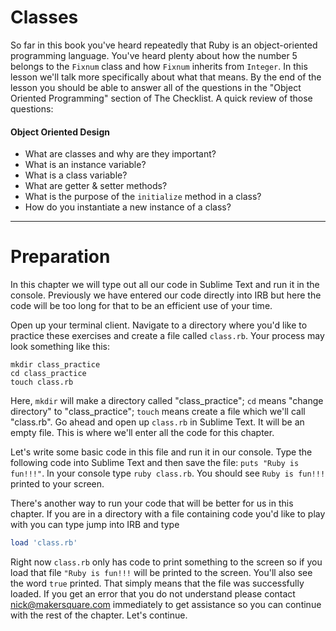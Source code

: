 # Classes
So far in this book you've heard repeatedly that Ruby is an object-oriented programming language. You've heard plenty about how the number 5 belongs to the `Fixnum` class and how `Fixnum` inherits from `Integer`. In this lesson we'll talk more specifically about what that means. By the end of the lesson you should be able to answer all of the questions in the "Object Oriented Programming" section of The Checklist. A quick review of those questions:

#### Object Oriented Design
- What are classes and why are they important?
- What is an instance variable?
- What is a class variable?
- What are getter & setter methods?
- What is the purpose of the `initialize` method in a class?
- How do you instantiate a new instance of a class?

----

# Preparation

In this chapter we will type out all our code in Sublime Text and run it in the console. Previously we have entered our code directly into IRB but here the code will be too long for that to be an efficient use of your time.

Open up your terminal client. Navigate to a directory where you'd like to practice these exercises and create a file called `class.rb`. Your process may look something like this:

```console
mkdir class_practice
cd class_practice
touch class.rb
```

Here, `mkdir` will make a directory called "class_practice"; `cd` means "change directory" to "class_practice"; `touch` means create a file which we'll call "class.rb". Go ahead and open up `class.rb` in Sublime Text. It will be an empty file. This is where we'll enter all the code for this chapter.

Let's write some basic code in this file and run it in our console. Type the following code into Sublime Text and then save the file: `puts "Ruby is fun!!!"`. In your console type `ruby class.rb`. You should see `Ruby is fun!!!` printed to your screen.

There's another way to run your code that will be better for us in this chapter. If you are in a directory with a file containing code you'd like to play with you can type jump into IRB and type

```ruby
load 'class.rb'
```

Right now `class.rb` only has code to print something to the screen so if you load that file `"Ruby is fun!!!` will be printed to the screen. You'll also see the word `true` printed. That simply means that the file was successfully loaded. If you get an error that you do not understand please contact nick@makersquare.com immediately to get assistance so you can continue with the rest of the chapter. Let's continue.
